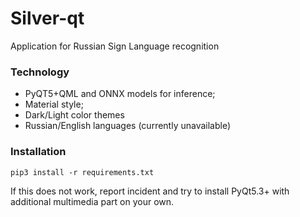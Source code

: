 # Silver-qt
Application for Russian Sign Language recognition

### Technology
+ PyQT5+QML and ONNX models for inference;
+ Material style;
+ Dark/Light color themes
+ Russian/English languages (currently unavailable)

### Installation
```
pip3 install -r requirements.txt
```
If this does not work, report incident and try to install PyQt5.3+ with additional multimedia part on your own.
